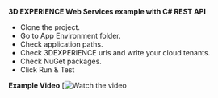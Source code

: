 **3D EXPERIENCE Web Services example with C# REST API**
  - Clone the project.
  - Go to App Environment folder.
  - Check application paths. 
  - Check 3DEXPERIENCE urls and write your cloud tenants.
  - Check NuGet packages.
  - Click Run & Test

**Example Video**
[![Watch the video](https://github.com/user-attachments/assets/4f5ea6e6-eab4-4c2b-95ec-5c7598135609)


